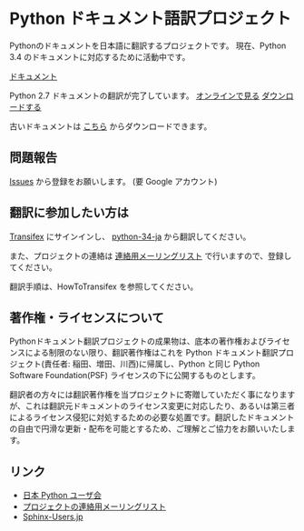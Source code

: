 # Python ドキュメント語訳プロジェクト

Pythonのドキュメントを日本語に翻訳するプロジェクトです。
現在、Python 3.4 のドキュメントに対応するために活動中です。

[ドキュメント](http://docs.python.jp/3/)

Python 2.7 ドキュメントの翻訳が完了しています。
[オンラインで見る](http://docs.python.jp/2/)
[ダウンロードする](http://code.google.com/p/python-doc-ja/downloads/list)

古いドキュメントは [こちら](http://www.python.jp/pub/doc_jp/) からダウンロードできます。

## 問題報告 ##
[Issues](http://code.google.com/p/python-doc-ja/issues/entry) から登録をお願いします。
(要 Google アカウント)

## 翻訳に参加したい方は ##
[Transifex](https://www.transifex.com/) にサインインし、 [python-34-ja](https://www.transifex.com/projects/p/python-34-ja/) から翻訳してください。

また、プロジェクトの連絡は [連絡用メーリングリスト](http://www.python.jp/mailman/listinfo/python-doc-jp) で行いますので、登録してください。

翻訳手順は、HowToTransifex を参照してください。

## 著作権・ライセンスについて ##

Pythonドキュメント翻訳プロジェクトの成果物は、底本の著作権およびライセンスによる制限のない限り、翻訳著作権はこれを Python ドキュメント翻訳プロジェクト(責任者: 稲田、増田、川西)に帰属し、Python と同じ Python Software Foundation(PSF) ライセンスの下に公開するものとします。

翻訳者の方々には翻訳著作権を当プロジェクトに寄贈していただく事になりますが、これは翻訳元ドキュメントのライセンス変更に対応したり、あるいは第三者によるライセンス侵犯に対処するための必要な処置です。翻訳したドキュメントの自由で円滑な更新・配布を可能とするため、ご理解とご協力をお願いいたします。

## リンク ##
  * [日本 Python ユーザ会](http://www.python.jp/)
  * [プロジェクトの連絡用メーリングリスト](http://www.python.jp/mailman/listinfo/python-doc-jp)
  * [Sphinx-Users.jp](http://sphinx-users.jp/)
